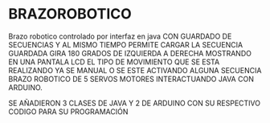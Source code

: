 # BRAZOROBOTICO
Brazo robotico controlado por interfaz en java 
CON GUARDADO DE SECUENCIAS Y AL MISMO TIEMPO PERMITE CARGAR LA SECUENCIA GUARDADA
GIRA 180 GRADOS DE IZQUIERDA A DERECHA
MOSTRANDO EN UNA PANTALA LCD EL TIPO DE MOVIMIENTO QUE SE ESTA REALIZANDO YA SE MANUAL O SE ESTE ACTIVANDO ALGUNA SECUENCIA
BRAZO ROBOTICO DE 5 SERVOS MOTORES
INTERACTUANDO JAVA CON ARDUINO.

SE AÑADIERON 3 CLASES DE JAVA Y 2 DE ARDUINO CON SU RESPECTIVO CODIGO PARA SU PROGRAMACIÓN
